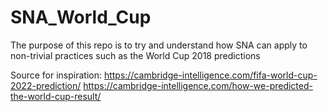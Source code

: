 # SNA_World_Cup

The purpose of this repo is to try and understand how SNA can apply to non-trivial practices such as the World Cup 2018 predictions

Source for inspiration:
https://cambridge-intelligence.com/fifa-world-cup-2022-prediction/
https://cambridge-intelligence.com/how-we-predicted-the-world-cup-result/
